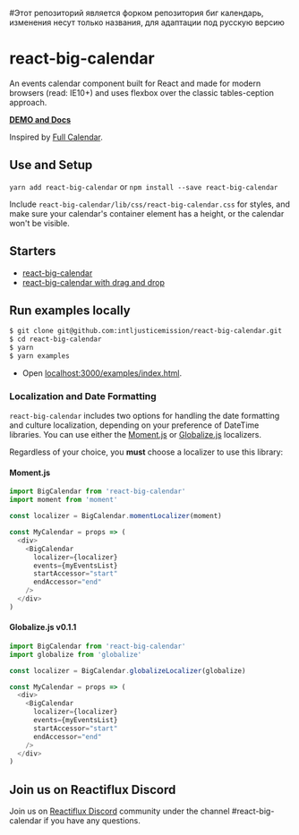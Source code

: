 #Этот репозиторий является форком репозитория биг календарь, изменения несут только названия, для адаптации под русскую версию

# react-big-calendar

An events calendar component built for React and made for modern browsers (read: IE10+) and uses flexbox over the classic tables-ception approach.

[**DEMO and Docs**](http://intljusticemission.github.io/react-big-calendar/examples/index.html)

Inspired by [Full Calendar](http://fullcalendar.io/).

## Use and Setup

`yarn add react-big-calendar` or `npm install --save react-big-calendar`

Include `react-big-calendar/lib/css/react-big-calendar.css` for styles, and make sure your calendar's container
element has a height, or the calendar won't be visible.

## Starters

- [react-big-calendar](https://github.com/arecvlohe/rbc-starter)
- [react-big-calendar with drag and drop](https://github.com/arecvlohe/rbc-with-dnd-starter)

## Run examples locally

```sh
$ git clone git@github.com:intljusticemission/react-big-calendar.git
$ cd react-big-calendar
$ yarn
$ yarn examples
```

- Open [localhost:3000/examples/index.html](http://localhost:3000/examples/index.html).

### Localization and Date Formatting

`react-big-calendar` includes two options for handling the date formatting and culture localization, depending
on your preference of DateTime libraries. You can use either the [Moment.js](http://momentjs.com/) or [Globalize.js](https://github.com/jquery/globalize) localizers.

Regardless of your choice, you **must** choose a localizer to use this library:

#### Moment.js

```js
import BigCalendar from 'react-big-calendar'
import moment from 'moment'

const localizer = BigCalendar.momentLocalizer(moment)

const MyCalendar = props => (
  <div>
    <BigCalendar
      localizer={localizer}
      events={myEventsList}
      startAccessor="start"
      endAccessor="end"
    />
  </div>
)
```

#### Globalize.js v0.1.1

```js
import BigCalendar from 'react-big-calendar'
import globalize from 'globalize'

const localizer = BigCalendar.globalizeLocalizer(globalize)

const MyCalendar = props => (
  <div>
    <BigCalendar
      localizer={localizer}
      events={myEventsList}
      startAccessor="start"
      endAccessor="end"
    />
  </div>
)
```

## Join us on Reactiflux Discord

Join us on [Reactiflux Discord](https://discord.gg/uJsgpkC) community under the channel #react-big-calendar if you have any questions.
